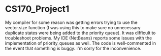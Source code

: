 # CS170_Project1


My compiler for some reason was getting errors trying to use the vector.size function (I was using this to make sure no unnecessary duplicate states were being added to the priority queue). It was difficult to troubleshoot problems. My IDE (NetBeans) reports some issues with the implementation of priority_queues as well. The code is well-commented in the event that something is buggy. I'm sorry for the inconvenience.

